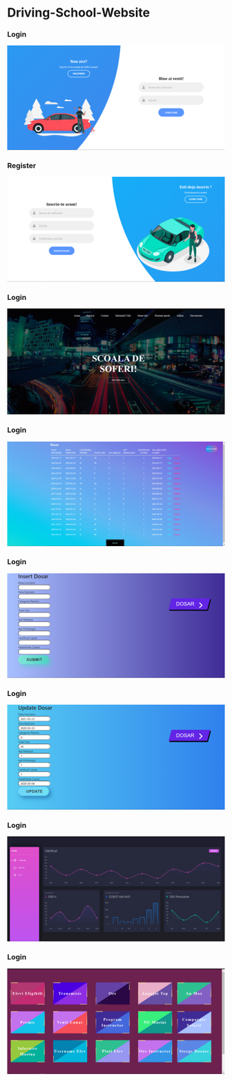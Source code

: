 # Driving-School-Website
### Login
![alt text](https://github.com/dianavintila/Driving-School-Website/blob/main/Screenshot%20(2721).png)
### Register
![alt text](https://github.com/dianavintila/Driving-School-Website/blob/main/Screenshot%20(2722).png)
### Login
![alt text](https://github.com/dianavintila/Driving-School-Website/blob/main/Screenshot%20(2753).png)
### Login
![alt text](https://github.com/dianavintila/Driving-School-Website/blob/main/Screenshot%20(2724).png)
### Login
![alt text](https://github.com/dianavintila/Driving-School-Website/blob/main/Screenshot%20(2725).png)
### Login
![alt text](https://github.com/dianavintila/Driving-School-Website/blob/main/Screenshot%20(2726).png)

### Login
![alt text](https://github.com/dianavintila/Driving-School-Website/blob/main/Screenshot%20(2758).png)
### Login
![alt text](https://github.com/dianavintila/Driving-School-Website/blob/main/Screenshot%20(2767).png)
